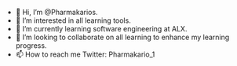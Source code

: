 - 👋 Hi, I’m @Pharmakarios.
- 👀 I’m interested in all learning tools.
- 🌱 I’m currently learning software engineering at ALX.
- 💞️ I’m looking to collaborate on all learning to enhance my learning progress.
- 📫 How to reach me Twitter: Pharmakario_1

<!---
Pharmakarios1/Pharmakarios1 is a ✨ special ✨ repository because its `README.md` (this file) appears on your GitHub profile.
You can click the Preview link to take a look at your changes.
--->
